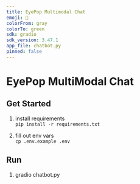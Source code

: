 ```yaml
---
title: EyePop Multimodal Chat
emoji: 🐙
colorFrom: gray
colorTo: green
sdk: gradio
sdk_version: 3.47.1
app_file: chatbot.py
pinned: false
---
```

# EyePop MultiModal Chat

## Get Started
1. install requirements   
`pip install -r requirements.txt`

2. fill out env vars   
`cp .env.example .env`

## Run
1. gradio chatbot.py